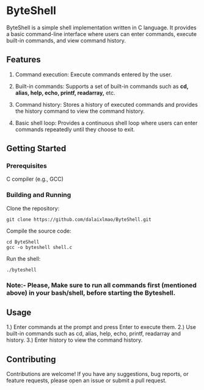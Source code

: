 # ByteShell
ByteShell is a simple shell implementation written in C language. It provides a basic command-line interface where users can enter commands, execute built-in commands, and view command history.

## Features

1. Command execution: Execute commands entered by the user.

2. Built-in commands: Supports a set of built-in commands such as **cd, alias, help, echo, printf, readarray,** etc.

3. Command history: Stores a history of executed commands and provides the history command to view the command history.

4. Basic shell loop: Provides a continuous shell loop where users can enter commands repeatedly until they choose to exit.

## Getting Started

### Prerequisites
C compiler (e.g., GCC)
### Building and Running
Clone the repository:

```
git clone https://github.com/dalaixlmao/ByteShell.git
```

Compile the source code:

```
cd ByteShell
gcc -o byteshell shell.c
```

Run the shell:

```
./byteshell
```

### Note:- Please, Make sure to run all commands first (mentioned above) in your bash/shell, before starting the Byteshell.

## Usage
 1.) Enter commands at the prompt and press Enter to execute them.
 2.) Use built-in commands such as cd, alias, help, echo, printf, readarray and history.
 3.) Enter history to view the command history.

## Contributing
Contributions are welcome! If you have any suggestions, bug reports, or feature requests, please open an issue or submit a pull request.
